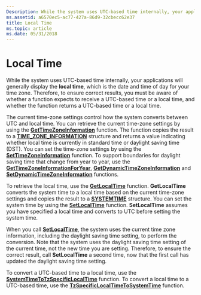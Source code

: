 ```yaml
---
Description: While the system uses UTC-based time internally, your applications will generally display the local time, which is the date and time of day for your time zone.
ms.assetid: a6570ec5-ac77-427a-86d9-32cbecc62e37
title: Local Time
ms.topic: article
ms.date: 05/31/2018
---
```


# Local Time

While the system uses UTC-based time internally, your applications will generally display the **local time**, which is the date and time of day for your time zone. Therefore, to ensure correct results, you must be aware of whether a function expects to receive a UTC-based time or a local time, and whether the function returns a UTC-based time or a local time.

The current time-zone settings control how the system converts between UTC and local time. You can retrieve the current time-zone settings by using the [**GetTimeZoneInformation**](https://msdn.microsoft.com/library/ms724421(v=VS.85).aspx) function. The function copies the result to a [**TIME\_ZONE\_INFORMATION**](https://msdn.microsoft.com/library/ms725481(v=VS.85).aspx) structure and returns a value indicating whether local time is currently in standard time or daylight saving time (DST). You can set the time-zone settings by using the [**SetTimeZoneInformation**](https://msdn.microsoft.com/library/ms724944(v=VS.85).aspx) function. To support boundaries for daylight saving time that change from year to year, use the [**GetTimeZoneInformationForYear**](https://msdn.microsoft.com/library/Bb540851(v=VS.85).aspx), [**GetDynamicTimeZoneInformation**](https://msdn.microsoft.com/library/ms724318(v=VS.85).aspx) and [**SetDynamicTimeZoneInformation**](https://msdn.microsoft.com/library/ms724932(v=VS.85).aspx) functions.

To retrieve the local time, use the [**GetLocalTime**](https://msdn.microsoft.com/library/ms724338(v=VS.85).aspx) function. **GetLocalTime** converts the system time to a local time based on the current time-zone settings and copies the result to a [**SYSTEMTIME**](https://msdn.microsoft.com/library/ms724950(v=VS.85).aspx) structure. You can set the system time by using the [**SetLocalTime**](https://msdn.microsoft.com/library/ms724936(v=VS.85).aspx) function. **SetLocalTime** assumes you have specified a local time and converts to UTC before setting the system time.

When you call [**SetLocalTime**](https://msdn.microsoft.com/library/ms724936(v=VS.85).aspx), the system uses the current time zone information, including the daylight saving time setting, to perform the conversion. Note that the system uses the daylight saving time setting of the current time, not the new time you are setting. Therefore, to ensure the correct result, call **SetLocalTime** a second time, now that the first call has updated the daylight saving time setting.

To convert a UTC-based time to a local time, use the [**SystemTimeToTzSpecificLocalTime**](https://msdn.microsoft.com/library/ms724949(v=VS.85).aspx) function. To convert a local time to a UTC-based time, use the [**TzSpecificLocalTimeToSystemTime**](https://msdn.microsoft.com/library/ms725485(v=VS.85).aspx) function.

 

 



